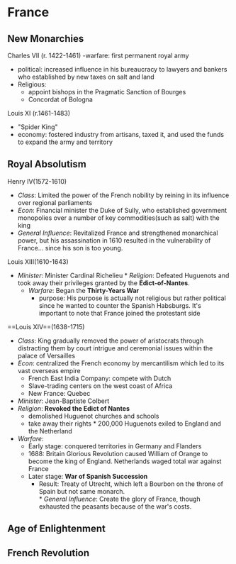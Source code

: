 


# France

## New Monarchies
 Charles VII (r. 1422-1461)
-warfare: first permanent royal army
- political: increased influence in his bureaucracy to lawyers and bankers who established by new taxes on salt and land
- Religious: 
  - appoint bishops in the Pragmatic Sanction of Bourges
  - Concordat of Bologna
  
Louis XI (r.1461-1483)
- "Spider King"
- economy: fostered industry from artisans, taxed it, and used the funds to expand the army and territory

## Royal Absolutism
 

Henry IV(1572-1610)
   * _Class_: Limited the power of the French nobility by reining in its influence over regional parliaments
   * _Econ_: Financial minister the Duke of Sully, who established government monopolies over a number of key commodities(such as salt) with the king
   * _General Influence_: Revitalized France and strengthened monarchical power, but his assassination in 1610 resulted in the vulnerability of France... since his son is too young.

Louis XIII(1610-1643)
   * _Minister_: Minister Cardinal Richelieu 
    * _Religion_: Defeated Huguenots and took away their privileges granted by the **Edict-of-Nantes**.
     * _Warfare_: Began the **Thirty-Years War**
       + purpose: His purpose is actually not religious but rather political since he wanted to counter the Spanish Habsburgs. It's important to note that France joined the protestant side
       
 ==Louis XIV==(1638-1715)
   * _Class_: King gradually removed the power of aristocrats through distracting them by court intrigue and ceremonial issues within the palace of Versailles
   * _Econ_: centralized the French economy by mercantilism which led to its vast overseas empire
       + French East India Company: compete with Dutch
       + Slave-trading centers on the west coast of Africa
       + New France: Quebec
   * _Minister_: Jean-Baptiste Colbert
   * _Religion_: **Revoked the Edict of Nantes**
        * demolished Huguenot churches and schools 
        * take away their rights
         * 200,000 Huguenots exiled to England and the Netherland
   * _Warfare_: 
        + Early stage: conquered territories in Germany and Flanders
        + 1688: Britain Glorious Revolution caused William of Orange to become the king of England. Netherlands waged total war against France
        + Later stage: **War of Spanish Succession**
            + Result: Treaty of Utrecht, which left a Bourbon on the throne of Spain but not same monarch.         
    * _General Influence_: Create the glory of France, though exhausted the peasants because of the war's costs.


## Age of Enlightenment

## French Revolution






<!--stackedit_data:
eyJoaXN0b3J5IjpbMTE3MTMyNjYwOSwxMzM5MDEzNjg5LDY1MT
YyMTY0MSwtMTU0ODQ1Nzk5LC0xNTQ4NDU3OTksLTUxNTEzMTQ0
NywxNDQ2OTQ4NTkwXX0=
-->